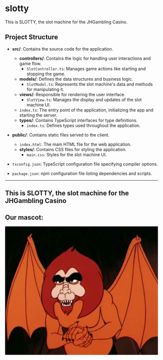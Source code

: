 # slotty
This is SLOTTY, the slot machine for the JHGambling Casino.

## Project Structure
- **src/**: Contains the source code for the application.
  - **controllers/**: Contains the logic for handling user interactions and game flow.
    - `SlotController.ts`: Manages game actions like starting and stopping the game.
  - **models/**: Defines the data structures and business logic.
    - `SlotModel.ts`: Represents the slot machine's data and methods for manipulating it.
  - **views/**: Responsible for rendering the user interface.
    - `SlotView.ts`: Manages the display and updates of the slot machine UI.
  - `index.ts`: The entry point of the application, initializing the app and starting the server.
  - **types/**: Contains TypeScript interfaces for type definitions.
    - `index.ts`: Defines types used throughout the application.

- **public/**: Contains static files served to the client.
  - `index.html`: The main HTML file for the web application.
  - **styles/**: Contains CSS files for styling the application.
    - `main.css`: Styles for the slot machine UI.

- `tsconfig.json`: TypeScript configuration file specifying compiler options.
- `package.json`: npm configuration file listing dependencies and scripts.

---

This is SLOTTY, the slot machine for the JHGambling Casino
---

## Our mascot:

![image](mascot.jpeg)
